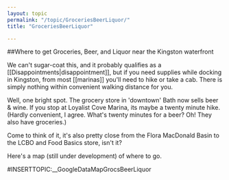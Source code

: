 ```yaml
---
layout: topic
permalink: "/topic/GroceriesBeerLiquor/"
title: "GroceriesBeerLiquor"

---
```


##Where to get Groceries, Beer, and Liquor near the Kingston waterfront

We can't sugar-coat this, and it probably qualifies as a [[Disappointments|disappointment]], but if you need supplies while docking in Kingston, from most [[marinas]] you'll need to hike or take a cab.  There is simply nothing within convenient walking distance for you.

Well, one bright spot. The grocery store in 'downtown' Bath now sells beer & wine. If you stop at Loyalist Cove Marina, its maybe a twenty minute hike. (Hardly convenient, I agree. What's twenty minutes for a beer? Oh! They also have groceries.)

Come to think of it, it's also pretty close from the Flora MacDonald Basin to the LCBO and Food Basics store, isn't it?

Here's a map (still under development) of where to go.

#INSERTTOPIC:__GoogleDataMapGrocsBeerLiquor

